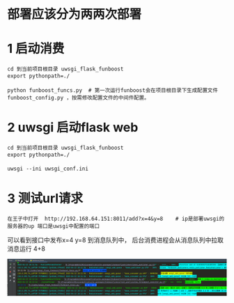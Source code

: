 

# 部署应该分为两两次部署


# 1 启动消费  
```
cd 到当前项目根目录 uwsgi_flask_funboost
export pythonpath=./

python funboost_funcs.py  # 第一次运行funboost会在项目根目录下生成配置文件 funboost_config.py ，按需修改配置文件的中间件配置。
```

# 2 uwsgi 启动flask web

```
cd 到当前项目根目录 uwsgi_flask_funboost
export pythonpath=./

uwsgi --ini uwsgi_conf.ini

```

# 3 测试url请求

```
在王子中打开  http://192.168.64.151:8011/add?x=4&y=8    # ip是部署uwsgi的服务器的up 端口是uwsgi中配置的端口
```

可以看到接口中发布x=4 y=8 到消息队列中， 后台消费进程会从消息队列中拉取消息运行 4+8

![img.png](img.png)